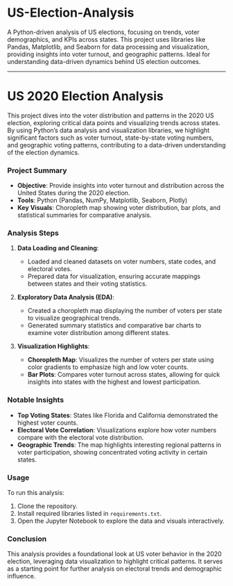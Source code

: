 # US-Election-Analysis
A Python-driven analysis of US elections, focusing on trends, voter demographics, and KPIs across states. This project uses libraries like Pandas, Matplotlib, and Seaborn for data processing and visualization, providing insights into voter turnout, and geographic patterns. Ideal for understanding data-driven dynamics behind US election outcomes.

---

# US 2020 Election Analysis

This project dives into the voter distribution and patterns in the 2020 US election, exploring critical data points and visualizing trends across states. By using Python’s data analysis and visualization libraries, we highlight significant factors such as voter turnout, state-by-state voting numbers, and geographic voting patterns, contributing to a data-driven understanding of the election dynamics.

### Project Summary

- **Objective**: Provide insights into voter turnout and distribution across the United States during the 2020 election.
- **Tools**: Python (Pandas, NumPy, Matplotlib, Seaborn, Plotly)
- **Key Visuals**: Choropleth map showing voter distribution, bar plots, and statistical summaries for comparative analysis.

### Analysis Steps

1. **Data Loading and Cleaning**:
   - Loaded and cleaned datasets on voter numbers, state codes, and electoral votes.
   - Prepared data for visualization, ensuring accurate mappings between states and their voting statistics.

2. **Exploratory Data Analysis (EDA)**:
   - Created a choropleth map displaying the number of voters per state to visualize geographical trends.
   - Generated summary statistics and comparative bar charts to examine voter distribution among different states.

3. **Visualization Highlights**:
   - **Choropleth Map**: Visualizes the number of voters per state using color gradients to emphasize high and low voter counts.
   - **Bar Plots**: Compares voter turnout across states, allowing for quick insights into states with the highest and lowest participation.

### Notable Insights

- **Top Voting States**: States like Florida and California demonstrated the highest voter counts.
- **Electoral Vote Correlation**: Visualizations explore how voter numbers compare with the electoral vote distribution.
- **Geographic Trends**: The map highlights interesting regional patterns in voter participation, showing concentrated voting activity in certain states.

### Usage

To run this analysis:
1. Clone the repository.
2. Install required libraries listed in `requirements.txt`.
3. Open the Jupyter Notebook to explore the data and visuals interactively.

### Conclusion

This analysis provides a foundational look at US voter behavior in the 2020 election, leveraging data visualization to highlight critical patterns. It serves as a starting point for further analysis on electoral trends and demographic influence.

